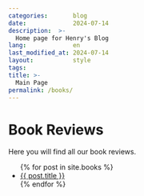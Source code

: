 ```yaml
---
categories:       blog
date:             2024-07-14
description:  >-
  Home page for Henry's Blog
lang:             en
last_modified_at: 2024-07-14
layout:           style
tags:
title: >-
  Main Page
permalink: /books/
---
```


<h1>Book Reviews</h1>
<p>Here you will find all our book reviews.</p>

<ul>
  {% for post in site.books %}
    <li>
      <a href="{{ post.url | prepend: site.baseurl }}">{{ post.title }}</a>
    </li>
  {% endfor %}
</ul>
